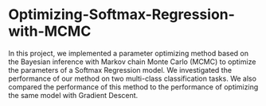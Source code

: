 # Optimizing-Softmax-Regression-with-MCMC

In this project, we implemented a parameter optimizing method based on the Bayesian inference with Markov chain Monte Carlo (MCMC) to optimize the parameters of a Softmax Regression model. We investigated the performance of our method on two multi-class classification tasks. We also compared the performance of this method to the performance of optimizing the same model with Gradient Descent.
